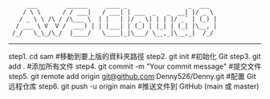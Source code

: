          ___        ______     ____ _                 _  ___  
        / \ \      / / ___|   / ___| | ___  _   _  __| |/ _ \ 
       / _ \ \ /\ / /\___ \  | |   | |/ _ \| | | |/ _` | (_) |
      / ___ \ V  V /  ___) | | |___| | (_) | |_| | (_| |\__, |
     /_/   \_\_/\_/  |____/   \____|_|\___/ \__,_|\__,_|  /_/ 
 ----------------------------------------------------------------- 

step1. cd sam    #移動到要上版的資料夾路徑
step2. git init  #初始化 Git 
step3. git add . #添加所有文件
step4. git commit -m "Your commit message" #提交文件
step5. git remote add origin git@github.com:Denny526/Denny.git #配置 Git 远程仓库
step6. git push -u origin main  #推送文件到 GitHub (main 或 master) 